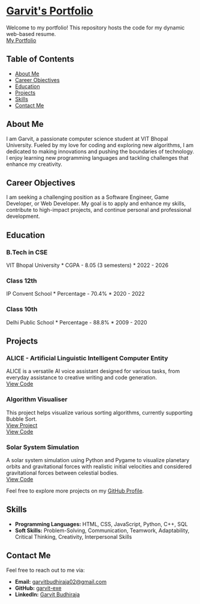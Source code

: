 # [Garvit's Portfolio](https://garvit-exe.github.io/trial-portfolio/)

Welcome to my portfolio! This repository hosts the code for my dynamic web-based resume.<br>
[My Portfolio](https://garvit-exe.github.io/trial-portfolio/)

## Table of Contents
- [About Me](#about-me)
- [Career Objectives](#career-objectives)
- [Education](#education)
- [Projects](#projects)
- [Skills](#skills)
- [Contact Me](#contact-me)

## About Me
I am Garvit, a passionate computer science student at VIT Bhopal University. Fueled by my love for coding and exploring new algorithms, I am dedicated to making innovations and pushing the boundaries of technology. I enjoy learning new programming languages and tackling challenges that enhance my creativity.

## Career Objectives
I am seeking a challenging position as a Software Engineer, Game Developer, or Web Developer. My goal is to apply and enhance my skills, contribute to high-impact projects, and continue personal and professional development.

## Education
### B.Tech in CSE
VIT Bhopal University * CGPA - 8.05 (3 semesters) * 2022 - 2026

### Class 12th
IP Convent School * Percentage - 70.4% * 2020 - 2022

### Class 10th
Delhi Public School * Percentage - 88.8% * 2009 - 2020

## Projects
### ALICE - Artificial Linguistic Intelligent Computer Entity
ALICE is a versatile AI voice assistant designed for various tasks, from everyday assistance to creative writing and code generation.<br>
[View Code](https://github.com/garvit-exe/AliceAI)

### Algorithm Visualiser
This project helps visualize various sorting algorithms, currently supporting Bubble Sort.<br>
[View Project](https://garvit-exe.github.io/Algorithm-Visualiser)<br>
[View Code](https://github.com/garvit-exe/Algorithm-Visualiser)

### Solar System Simulation
A solar system simulation using Python and Pygame to visualize planetary orbits and gravitational forces with realistic initial velocities and considered gravitational forces between celestial bodies.<br>
[View Code](https://github.com/garvit-exe/solar-system-simulation)

Feel free to explore more projects on my [GitHub Profile](https://github.com/garvit-exe).

## Skills
- **Programming Languages:** HTML, CSS, JavaScript, Python, C++, SQL
- **Soft Skills:** Problem-Solving, Communication, Teamwork, Adaptability, Critical Thinking, Creativity, Interpersonal Skills

## Contact Me
Feel free to reach out to me via:
- **Email:** [garvitbudhiraja02@gmail.com](mailto:garvitbudhiraja02@gmail.com)
- **GitHub:** [garvit-exe](https://github.com/garvit-exe)
- **LinkedIn:** [Garvit Budhiraja](https://www.linkedin.com/in/garvit-budhiraja/)
